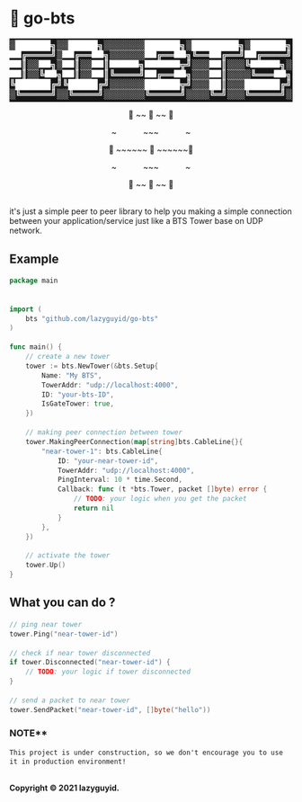 # 🗼 **go-bts** 
<p align="center"><img src="https://raw.githubusercontent.com/lazyguyid/go-bts/main/logo.png" align="center" /></p>
<p align="center">🗼 ~~ 🗼 ~~ 🗼</p>
<p align="center">~&nbsp;&nbsp;&nbsp;&nbsp;&nbsp;&nbsp;&nbsp;&nbsp;&nbsp;&nbsp;&nbsp;&nbsp;~~~&nbsp;&nbsp;&nbsp;&nbsp;&nbsp;&nbsp;&nbsp;&nbsp;&nbsp;&nbsp;&nbsp;&nbsp;~ </p>
<p align="center">🗼 ~~~~~~ 🗼 ~~~~~~🗼</p>
<p align="center">~&nbsp;&nbsp;&nbsp;&nbsp;&nbsp;&nbsp;&nbsp;&nbsp;&nbsp;&nbsp;&nbsp;&nbsp;~~~&nbsp;&nbsp;&nbsp;&nbsp;&nbsp;&nbsp;&nbsp;&nbsp;&nbsp;&nbsp;&nbsp;&nbsp;~ </p>

<p align="center">🗼 ~~ 🗼 ~~ 🗼</p>
<br>
it's just a simple peer to peer library to help you making a simple connection between your application/service just like a BTS Tower base on UDP network.


<br/>

## **Example**

```go
package main


import (
    bts "github.com/lazyguyid/go-bts"
)

func main() {
    // create a new tower
    tower := bts.NewTower(&bts.Setup{
        Name: "My BTS",
        TowerAddr: "udp://localhost:4000",
        ID: "your-bts-ID",
        IsGateTower: true,
    })

    // making peer connection between tower
    tower.MakingPeerConnection(map[string]bts.CableLine{}{
        "near-tower-1": bts.CableLine{
            ID: "your-near-tower-id",
            TowerAddr: "udp://localhost:4000",
            PingInterval: 10 * time.Second,
            Callback: func (t *bts.Tower, packet []byte) error {
                // TODO: your logic when you get the packet
                return nil
            }
        },
    })

    // activate the tower
    tower.Up()
}
```



## **What you can do ?**
```go
// ping near tower
tower.Ping("near-tower-id")

// check if near tower disconnected
if tower.Disconnected("near-tower-id") {
    // TODO: your logic if tower disconnected
}

// send a packet to near tower
tower.SendPacket("near-tower-id", []byte("hello"))
```


### <b>NOTE**</b>

    This project is under construction, so we don't encourage you to use it in production environment!

<br/>
<b>Copyright © 2021 lazyguyid.</b>
